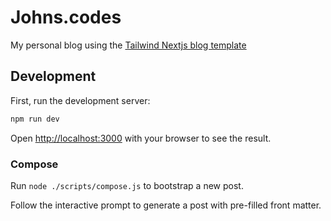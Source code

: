 # Johns.codes

My personal blog using the [Tailwind Nextjs blog template](https://github.com/timlrx/tailwind-nextjs-starter-blog)

## Development

First, run the development server:

```bash
npm run dev
```

Open [http://localhost:3000](http://localhost:3000) with your browser to see the result.

### Compose

Run `node ./scripts/compose.js` to bootstrap a new post.

Follow the interactive prompt to generate a post with pre-filled front matter.
